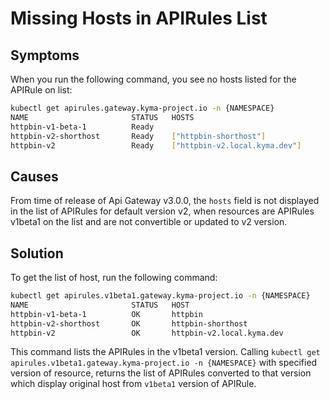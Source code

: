 # Missing Hosts in APIRules List

## Symptoms

When you run the following command, you see no hosts listed for the APIRule on list:
```bash
kubectl get apirules.gateway.kyma-project.io -n {NAMESPACE}
NAME                       STATUS   HOSTS
httpbin-v1-beta-1          Ready    
httpbin-v2-shorthost       Ready    ["httpbin-shorthost"]
httpbin-v2                 Ready    ["httpbin-v2.local.kyma.dev"]
```

## Causes
From time of release of Api Gateway v3.0.0, the `hosts` field is not displayed in the list of APIRules for default version v2, when resources are APIRules v1beta1 on the list and are not convertible or updated to v2 version.

## Solution
To get the list of host, run the following command:
```bash
kubectl get apirules.v1beta1.gateway.kyma-project.io -n {NAMESPACE}
NAME                       STATUS   HOST
httpbin-v1-beta-1          OK       httpbin
httpbin-v2-shorthost       OK       httpbin-shorthost
httpbin-v2                 OK       httpbin-v2.local.kyma.dev
```
This command lists the APIRules in the v1beta1 version. Calling `kubectl get apirules.v1beta1.gateway.kyma-project.io -n {NAMESPACE}` with specified version of resource, returns the list of APIRules converted to that version which display original host from `v1beta1` version of APIRule.